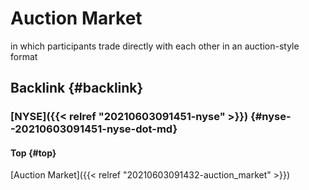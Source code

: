 # Auction Market


in which participants trade directly with each other in an auction-style format


## Backlink {#backlink}


### [NYSE]({{< relref "20210603091451-nyse" >}}) {#nyse--20210603091451-nyse-dot-md}


#### Top {#top}

[Auction Market]({{< relref "20210603091432-auction_market" >}})
